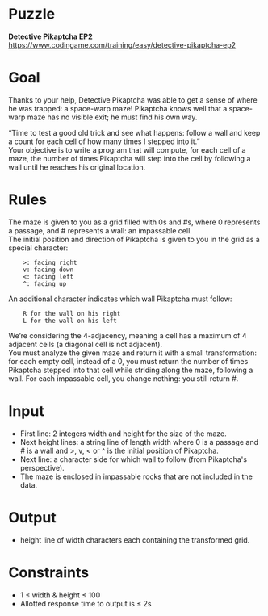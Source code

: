 # Puzzle
**Detective Pikaptcha EP2** https://www.codingame.com/training/easy/detective-pikaptcha-ep2

# Goal

Thanks to your help, Detective Pikaptcha was able to get a sense of where he was trapped: a space-warp maze! Pikaptcha knows well that a space-warp maze has no visible exit; he must find his own way.

“Time to test a good old trick and see what happens: follow a wall and keep a count for each cell of how many times I stepped into it.”  
Your objective is to write a program that will compute, for each cell of a maze, the number of times Pikaptcha will step into the cell by following a wall until he reaches his original location.   

# Rules
The maze is given to you as a grid filled with 0s and #s, where 0 represents a passage, and # represents a wall: an impassable cell.  
The initial position and direction of Pikaptcha is given to you in the grid as a special character:
```
    >: facing right
    v: facing down
    <: facing left
    ^: facing up 
```
An additional character indicates which wall Pikaptcha must follow:
```
    R for the wall on his right
    L for the wall on his left 
```

We’re considering the 4-adjacency, meaning a cell has a maximum of 4 adjacent cells (a diagonal cell is not adjacent).  
You must analyze the given maze and return it with a small transformation: for each empty cell, instead of a 0, you must return the number of times Pikaptcha stepped into that cell while striding along the maze, following a wall. For each impassable cell, you change nothing: you still return #. 


# Input
* First line: 2 integers width and height for the size of the maze.
* Next height lines: a string line of length width where 0 is a passage and # is a wall and >, v, < or ^ is the initial position of Pikaptcha.
* Next line: a character side for which wall to follow (from Pikaptcha's perspective).
* The maze is enclosed in impassable rocks that are not included in the data.

# Output
* height line of width characters each containing the transformed grid.

# Constraints
* 1 ≤ width & height ≤ 100
* Allotted response time to output is ≤ 2s
